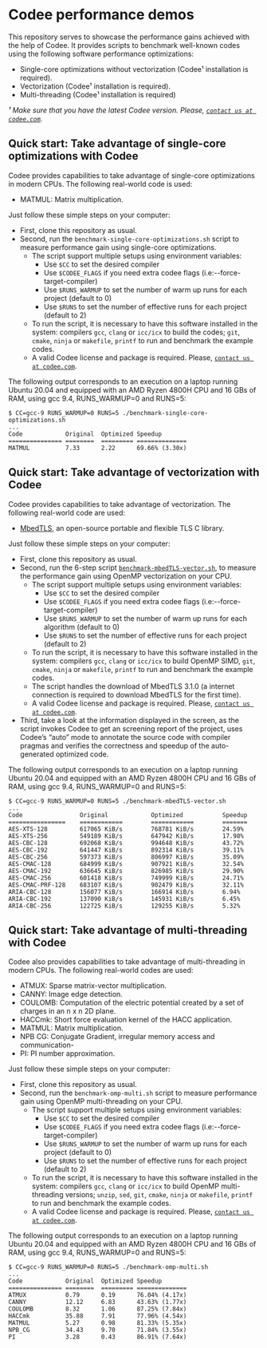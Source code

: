 # Codee performance demos

This repository serves to showcase the performance gains achieved with the help
of Codee.
It provides scripts to benchmark well-known codes using the following software
performance optimizations:
* Single-core optimizations without vectorization (Codee¹ installation is required).
* Vectorization (Codee¹ installation is required).
* Multi-threading (Codee¹ installation is required)

*¹ Make sure that you have the latest Codee version. Please,
[`contact us at codee.com`](https://www.codee.com/contact-us/).*

## Quick start: Take advantage of single-core optimizations with Codee
Codee provides capabilities to take advantage of single-core optimizations in
modern CPUs.
The following real-world code is used:
* MATMUL: Matrix multiplication.

Just follow these simple steps on your computer:
* First, clone this repository as usual.
* Second, run the `benchmark-single-core-optimizations.sh` script to measure
performance gain using single-core optimizations.
  * The script support multiple setups using environment variables:
    * Use `$CC` to set the desired compiler
    * Use `$CODEE_FLAGS` if you need extra codee flags (i.e:--force-target-compiler)
    * Use `$RUNS_WARMUP` to set the number of warm up runs for each project (default to 0)
    * Use `$RUNS` to set the number of effective runs for each project (default to 2)
  * To run the script, it is necessary to have this software installed in the system:
  compilers `gcc`, `clang` or `icc/icx` to build the codes; `git`, `cmake`,
  `ninja` or `makefile`, `printf` to run and benchmark the example codes.
  * A valid Codee license and package is required. Please,
  [`contact us at codee.com`](https://www.codee.com/contact-us/).

The following output corresponds to an execution on a laptop running Ubuntu
20.04 and equipped with an AMD Ryzen 4800H CPU and 16 GBs of RAM, using gcc 9.4,
RUNS_WARMUP=0 and RUNS=5:
```
$ CC=gcc-9 RUNS_WARMUP=0 RUNS=5 ./benchmark-single-core-optimizations.sh
...
Code           	Original  Optimized Speedup
===============	========  =========	==============
MATMUL          7.33      2.22      69.66% (3.30x)

```

## Quick start: Take advantage of vectorization with Codee
Codee provides capabilities to take advantage of vectorization. The following
real-world code are used:
* [MbedTLS](https://tls.mbed.org/), an open-source portable and flexible TLS C library.

Just follow these simple steps on your computer:
* First, clone this repository as usual.
* Second, run the 6-step script [`benchmark-mbedTLS-vector.sh`](benchmark-mbedTLS-vector.sh),
to measure the performance gain using OpenMP vectorization on your CPU.
  * The script support multiple setups using environment variables:
    * Use `$CC` to set the desired compiler
    * Use `$CODEE_FLAGS` if you need extra codee flags (i.e:--force-target-compiler)
    * Use `$RUNS_WARMUP` to set the number of warm up runs for each algorithm (default to 0)
    * Use `$RUNS` to set the number of effective runs for each project (default to 2)
  * To run the script, it is necessary to have this software installed in the system:
  compilers `gcc`, `clang` or `icc/icx` to build OpenMP SIMD, `git`, `cmake`,
  `ninja` or `makefile`, `printf` to run and benchmark the example codes.
  * The script handles the download of MbedTLS 3.1.0 (a internet connection is
  required to download MbedTLS for the first time).
  * A valid Codee license and package is required. Please,
  [`contact us at codee.com`](https://www.codee.com/contact-us/).
* Third, take a look at the information displayed in the screen, as the script
invokes Codee to get an screening report of the project, uses Codee’s “auto”
mode to annotate the source code with compiler pragmas and verifies the
correctness and speedup of the auto-generated optimized code.

The following output corresponds to an execution on a laptop running Ubuntu
20.04 and equipped with an AMD Ryzen 4800H CPU and 16 GBs of RAM, using gcc 9.4,
RUNS_WARMUP=0 and RUNS=5:

```
$ CC=gcc-9 RUNS_WARMUP=0 RUNS=5 ./benchmark-mbedTLS-vector.sh
...
Code                Original            Optimized           Speedup
================    ============        ============        =======
AES-XTS-128         617065 KiB/s        768781 KiB/s        24.59%
AES-XTS-256         549189 KiB/s        647942 KiB/s        17.98%
AES-CBC-128         692068 KiB/s        994648 KiB/s        43.72%
AES-CBC-192         641447 KiB/s        892314 KiB/s        39.11%
AES-CBC-256         597373 KiB/s        806997 KiB/s        35.09%
AES-CMAC-128        684999 KiB/s        907921 KiB/s        32.54%
AES-CMAC-192        636645 KiB/s        826985 KiB/s        29.90%
AES-CMAC-256        601418 KiB/s        749999 KiB/s        24.71%
AES-CMAC-PRF-128    683107 KiB/s        902479 KiB/s        32.11%
ARIA-CBC-128        156077 KiB/s        166914 KiB/s        6.94%
ARIA-CBC-192        137090 KiB/s        145931 KiB/s        6.45%
ARIA-CBC-256        122725 KiB/s        129255 KiB/s        5.32%
```


## Quick start: Take advantage of multi-threading with Codee
Codee also provides capabilities to take advantage of multi-threading in modern
CPUs. The following real-world codes are used:
* ATMUX: Sparse matrix-vector multiplication.
* CANNY: Image edge detection.
* COULOMB: Computation of the electric potential created by a set of charges in
an n x n 2D plane.
* HACCmk: Short force evaluation kernel of the HACC application.
* MATMUL: Matrix multiplication.
* NPB CG: Conjugate Gradient, irregular memory access and communication-
* PI: PI number approximation.

Just follow these simple steps on your computer:
* First, clone this repository as usual.
* Second, run the `benchmark-omp-multi.sh` script to measure performance gain
using OpenMP multi-threading on your CPU.
  * The script support multiple setups using environment variables:
    * Use `$CC` to set the desired compiler
    * Use `$CODEE_FLAGS` if you need extra codee flags (i.e:--force-target-compiler)
    * Use `$RUNS_WARMUP` to set the number of warm up runs for each project (default to 0)
    * Use `$RUNS` to set the number of effective runs for each project (default to 2)
  * To run the script, it is necessary to have this software installed in the
  system: compilers `gcc`, `clang` or `icc/icx` to build OpenMP multi-threading
  versions; `unzip`, `sed`, `git`, `cmake`, `ninja` or `makefile`, `printf` to
  run and benchmark the example codes.
  * A valid Codee license and package is required. Please,
  [`contact us at codee.com`](https://www.codee.com/contact-us/).

The following output corresponds to an execution on a laptop running Ubuntu
20.04 and equipped with an AMD Ryzen 4800H CPU and 16 GBs of RAM, using gcc 9.4,
RUNS_WARMUP=0 and RUNS=5:

```
$ CC=gcc-9 RUNS_WARMUP=0 RUNS=5 ./benchmark-omp-multi.sh
...
Code           	Original  Optimized Speedup
===============	========  =========	==============
ATMUX           0.79      0.19      76.04% (4.17x)
CANNY           12.12     6.83      43.63% (1.77x)
COULOMB         8.32      1.06      87.25% (7.84x)
HACCmk          35.88     7.91      77.96% (4.54x)
MATMUL          5.27      0.98      81.33% (5.35x)
NPB_CG          34.43     9.70      71.84% (3.55x)
PI              3.28      0.43      86.91% (7.64x)

```
